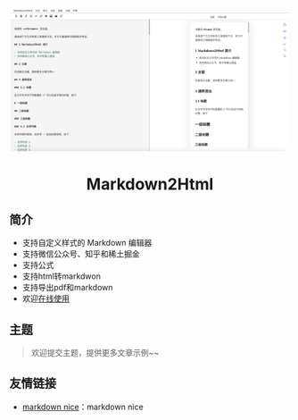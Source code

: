 <div align="center">
<a href="https://dsh225.github.io/Markdown2Html/">
<img width="500" src="./screenshot.png"/>
</a>
</div>
<h1 align="center">Markdown2Html</h1>

## 简介

- 支持自定义样式的 Markdown 编辑器
- 支持微信公众号、知乎和稀土掘金
- 支持公式
- 支持html转markdwon
- 支持导出pdf和markdown
- 欢迎[在线使用](https://dsh225.github.io/Markdown2Html/)

## 主题

> 欢迎提交主题，提供更多文章示例~~

## 友情链接

- [markdown nice](https://mdnice.com/)：markdown nice
